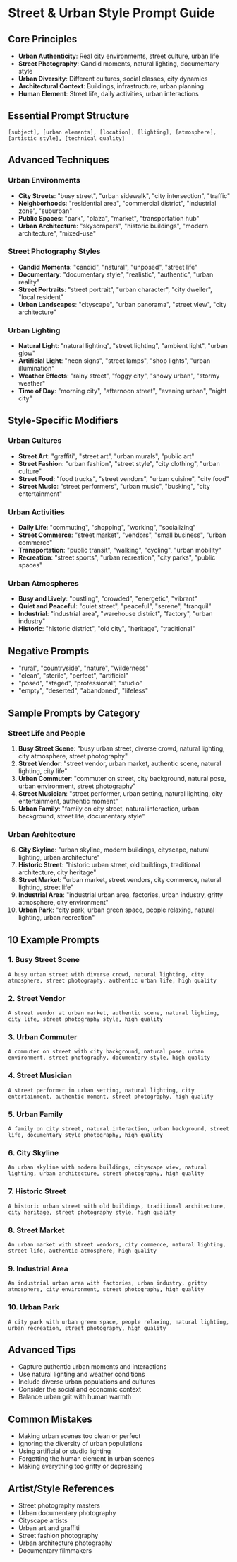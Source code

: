 # Street & Urban Style Prompt Guide

## Core Principles

- **Urban Authenticity**: Real city environments, street culture, urban life
- **Street Photography**: Candid moments, natural lighting, documentary style
- **Urban Diversity**: Different cultures, social classes, city dynamics
- **Architectural Context**: Buildings, infrastructure, urban planning
- **Human Element**: Street life, daily activities, urban interactions

## Essential Prompt Structure

```
[subject], [urban elements], [location], [lighting], [atmosphere], [artistic style], [technical quality]
```

## Advanced Techniques

### Urban Environments

- **City Streets**: "busy street", "urban sidewalk", "city intersection", "traffic"
- **Neighborhoods**: "residential area", "commercial district", "industrial zone", "suburban"
- **Public Spaces**: "park", "plaza", "market", "transportation hub"
- **Urban Architecture**: "skyscrapers", "historic buildings", "modern architecture", "mixed-use"

### Street Photography Styles

- **Candid Moments**: "candid", "natural", "unposed", "street life"
- **Documentary**: "documentary style", "realistic", "authentic", "urban reality"
- **Street Portraits**: "street portrait", "urban character", "city dweller", "local resident"
- **Urban Landscapes**: "cityscape", "urban panorama", "street view", "city architecture"

### Urban Lighting

- **Natural Light**: "natural lighting", "street lighting", "ambient light", "urban glow"
- **Artificial Light**: "neon signs", "street lamps", "shop lights", "urban illumination"
- **Weather Effects**: "rainy street", "foggy city", "snowy urban", "stormy weather"
- **Time of Day**: "morning city", "afternoon street", "evening urban", "night city"

## Style-Specific Modifiers

### Urban Cultures

- **Street Art**: "graffiti", "street art", "urban murals", "public art"
- **Street Fashion**: "urban fashion", "street style", "city clothing", "urban culture"
- **Street Food**: "food trucks", "street vendors", "urban cuisine", "city food"
- **Street Music**: "street performers", "urban music", "busking", "city entertainment"

### Urban Activities

- **Daily Life**: "commuting", "shopping", "working", "socializing"
- **Street Commerce**: "street market", "vendors", "small business", "urban commerce"
- **Transportation**: "public transit", "walking", "cycling", "urban mobility"
- **Recreation**: "street sports", "urban recreation", "city parks", "public spaces"

### Urban Atmospheres

- **Busy and Lively**: "bustling", "crowded", "energetic", "vibrant"
- **Quiet and Peaceful**: "quiet street", "peaceful", "serene", "tranquil"
- **Industrial**: "industrial area", "warehouse district", "factory", "urban industry"
- **Historic**: "historic district", "old city", "heritage", "traditional"

## Negative Prompts

- "rural", "countryside", "nature", "wilderness"
- "clean", "sterile", "perfect", "artificial"
- "posed", "staged", "professional", "studio"
- "empty", "deserted", "abandoned", "lifeless"

## Sample Prompts by Category

### Street Life and People

1. **Busy Street Scene**: "busy urban street, diverse crowd, natural lighting, city atmosphere, street photography"
2. **Street Vendor**: "street vendor, urban market, authentic scene, natural lighting, city life"
3. **Urban Commuter**: "commuter on street, city background, natural pose, urban environment, street photography"
4. **Street Musician**: "street performer, urban setting, natural lighting, city entertainment, authentic moment"
5. **Urban Family**: "family on city street, natural interaction, urban background, street life, documentary style"

### Urban Architecture

6. **City Skyline**: "urban skyline, modern buildings, cityscape, natural lighting, urban architecture"
7. **Historic Street**: "historic urban street, old buildings, traditional architecture, city heritage"
8. **Street Market**: "urban market, street vendors, city commerce, natural lighting, street life"
9. **Industrial Area**: "industrial urban area, factories, urban industry, gritty atmosphere, city environment"
10. **Urban Park**: "city park, urban green space, people relaxing, natural lighting, urban recreation"

## 10 Example Prompts

### 1. Busy Street Scene

```
A busy urban street with diverse crowd, natural lighting, city atmosphere, street photography, authentic urban life, high quality
```

### 2. Street Vendor

```
A street vendor at urban market, authentic scene, natural lighting, city life, street photography style, high quality
```

### 3. Urban Commuter

```
A commuter on street with city background, natural pose, urban environment, street photography, documentary style, high quality
```

### 4. Street Musician

```
A street performer in urban setting, natural lighting, city entertainment, authentic moment, street photography, high quality
```

### 5. Urban Family

```
A family on city street, natural interaction, urban background, street life, documentary style photography, high quality
```

### 6. City Skyline

```
An urban skyline with modern buildings, cityscape view, natural lighting, urban architecture, street photography, high quality
```

### 7. Historic Street

```
A historic urban street with old buildings, traditional architecture, city heritage, street photography style, high quality
```

### 8. Street Market

```
An urban market with street vendors, city commerce, natural lighting, street life, authentic atmosphere, high quality
```

### 9. Industrial Area

```
An industrial urban area with factories, urban industry, gritty atmosphere, city environment, street photography, high quality
```

### 10. Urban Park

```
A city park with urban green space, people relaxing, natural lighting, urban recreation, street photography, high quality
```

## Advanced Tips

- Capture authentic urban moments and interactions
- Use natural lighting and weather conditions
- Include diverse urban populations and cultures
- Consider the social and economic context
- Balance urban grit with human warmth

## Common Mistakes

- Making urban scenes too clean or perfect
- Ignoring the diversity of urban populations
- Using artificial or studio lighting
- Forgetting the human element in urban scenes
- Making everything too gritty or depressing

## Artist/Style References

- Street photography masters
- Urban documentary photography
- Cityscape artists
- Urban art and graffiti
- Street fashion photography
- Urban architecture photography
- Documentary filmmakers
